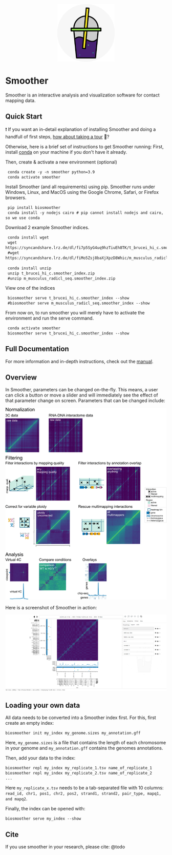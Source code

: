 <p align="center">
    <img src="./biosmoother/static/favicon.png" width="180">
</p>

# Smoother

Smoother is an interactive analysis and visualization software for contact mapping data. 


## Quick Start

:exclamation: If you want an in-detail explanation of installing Smoother and doing a handfull of first steps, [how about taking a tour](https://biosmoother.readthedocs.io/en/latest/Manual.html#taking-a-tour "take a tour") :bus:? 

Otherwise, here is a brief set of instructions to get Smoother running: First, install [conda](https://conda.io/projects/conda/en/latest/user-guide/install/index.html "conda install page") on your machine if you don't have it already.

Then, create & activate a new environment (optional)
```
 conda create -y -n smoother python=3.9
 conda activate smoother
```

Install Smoother (and all requirements) using pip. Smoother runs under Windows, Linux, and MacOS using the Google Chrome, Safari, or Firefox browsers.
```
 pip install biosmoother
 conda install -y nodejs cairo # pip cannot install nodejs and cairo, so we use conda
```

Download 2 example Smoother indices.
```
 conda install wget
 wget https://syncandshare.lrz.de/dl/fi7p5SyG4uq9hzTiuEh8TK/t_brucei_hi_c.smoother_index.zip
 #wget https://syncandshare.lrz.de/dl/fiMo5Zsj8baXjXpzD8Whic/m_musculus_radicl_seq.smoother_index.zip
 
 conda install unzip
 unzip t_brucei_hi_c.smoother_index.zip
 #unzip m_musculus_radicl_seq.smoother_index.zip
```

View one of the indices
```
 biosmoother serve t_brucei_hi_c.smoother_index --show
 #biosmoother serve m_musculus_radicl_seq.smoother_index --show
```

From now on, to run smoother you will merely have to activate the environment and run the serve command.
```
 conda activate smoother
 biosmoother serve t_brucei_hi_c.smoother_index --show
```


## Full Documentation

For more information and in-depth instructions, check out the [manual](https://biosmoother.readthedocs.io/ "Smoother's Manual").

## Overview

In Smoother, parameters can be changed on-the-fly.
This means, a user can click a button or move a slider and will immediately see the effect of that parameter change on screen.
Parameters that can be changed include:

<img src="./docs_conf/static/all_features.gif">

Here is a screenshot of Smoother in action:

<img src="./docs_conf/static/interface.png">

## Loading your own data

All data needs to be converted into a Smoother index first.
For this, first create an empty index:
```
biosmoother init my_index my_genome.sizes my_annotation.gff
```
Here, `my_genome.sizes` is a file that contains the length of each chromosome in your genome and `my_annotation.gff` contains the genomes annotations.

Then, add your data to the index:
```
biosmoother repl my_index my_replicate_1.tsv name_of_replicate_1
biosmoother repl my_index my_replicate_2.tsv name_of_replicate_2
...
```
Here `my_replicate_x.tsv` needs to be a tab-separated file with 10 columns: `read_id, chr1, pos1, chr2, pos2, strand1, strand2, pair_type, mapq1, and mapq2`.

Finally, the index can be opened with:
```
biosmoother serve my_index --show
```

## Cite

If you use smoother in your research, please cite:
@todo
